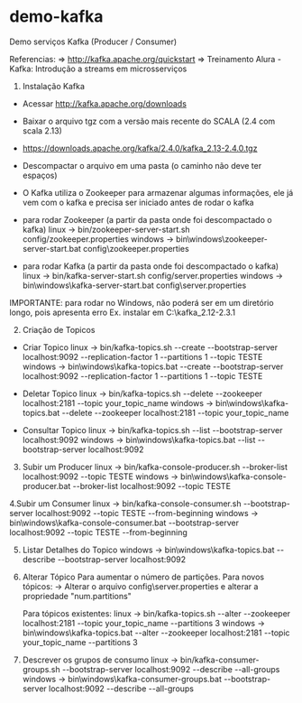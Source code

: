 ﻿# demo-kafka
Demo serviços Kafka (Producer / Consumer)

Referencias: 
     => http://kafka.apache.org/quickstart
     => Treinamento Alura - Kafka: Introdução a streams em microsserviços

1. Instalação Kafka
 - Acessar http://kafka.apache.org/downloads

 - Baixar o arquivo tgz com a versão mais recente do SCALA (2.4 com scala 2.13)

 - https://downloads.apache.org/kafka/2.4.0/kafka_2.13-2.4.0.tgz
   
 - Descompactar o arquivo em uma pasta (o caminho não deve ter espaços)

 - O Kafka utiliza o Zookeeper para armazenar algumas informações, ele já vem com o kafka e precisa ser iniciado antes
   de rodar o kafka

 - para rodar Zookeeper (a partir da pasta onde foi descompactado o kafka)
    linux   -> bin/zookeeper-server-start.sh config/zookeeper.properties
    windows -> bin\windows\zookeeper-server-start.bat config\zookeeper.properties

 - para rodar Kafka (a partir da pasta onde foi descompactado o kafka)    
    linux   -> bin/kafka-server-start.sh config/server.properties
    windows -> bin\windows\kafka-server-start.bat config\server.properties
   
IMPORTANTE: para rodar no Windows, não poderá ser em um diretório longo, pois apresenta erro
Ex. instalar em C:\kafka_2.12-2.3.1


2. Criação de Topicos
 - Criar Topico 
   linux   -> bin/kafka-topics.sh --create --bootstrap-server localhost:9092 --replication-factor 1 --partitions 1 --topic TESTE
   windows -> bin\windows\kafka-topics.bat --create --bootstrap-server localhost:9092 --replication-factor 1 --partitions 1 --topic TESTE

 - Deletar Topico
    linux   ->  bin/kafka-topics.sh --delete --zookeeper localhost:2181 --topic your_topic_name
    windows ->  bin\windows\kafka-topics.bat --delete --zookeeper localhost:2181 --topic your_topic_name

 
 - Consultar Topico 
   linux   ->  bin/kafka-topics.sh --list --bootstrap-server localhost:9092
   windows ->  bin\windows\kafka-topics.bat --list --bootstrap-server localhost:9092


3. Subir um Producer
   linux   -> bin/kafka-console-producer.sh --broker-list localhost:9092 --topic TESTE
   windows -> bin\windows\kafka-console-producer.bat --broker-list localhost:9092 --topic TESTE


4.Subir um Consumer
   linux   -> bin/kafka-console-consumer.sh --bootstrap-server localhost:9092 --topic TESTE --from-beginning
   windows -> bin\windows\kafka-console-consumer.bat --bootstrap-server localhost:9092 --topic TESTE --from-beginning

5. Listar Detalhes do Topico
   windows -> bin\windows\kafka-topics.bat --describe --bootstrap-server localhost:9092


6. Alterar Tópico
   Para aumentar o número de partições. 
      Para novos tópicos:
      -> Alterar o arquivo config\server.properties e alterar a propriedade "num.partitions"
       
      Para tópicos existentes:
      linux   -> bin/kafka-topics.sh --alter --zookeeper localhost:2181 --topic your_topic_name --partitions 3
      windows -> bin\windows\kafka-topics.bat --alter --zookeeper localhost:2181 --topic your_topic_name --partitions 3
      
7. Descrever os grupos de consumo
   linux   -> bin/kafka-consumer-groups.sh --bootstrap-server localhost:9092 --describe --all-groups
   windows -> bin\windows\kafka-consumer-groups.bat --bootstrap-server localhost:9092 --describe --all-groups
   
        